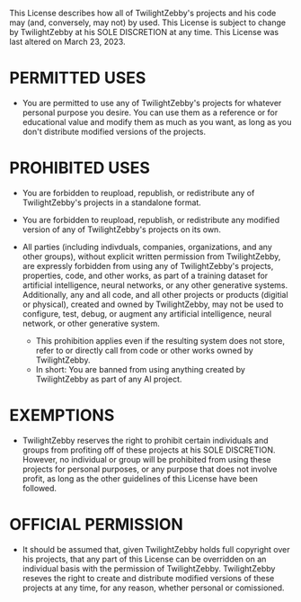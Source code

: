 This License describes how all of TwilightZebby's projects and his code may (and, conversely, may not) by used. This License is subject to change by TwilightZebby at his SOLE DISCRETION at any time. This License was last altered on March 23, 2023.


PERMITTED USES
==================

- You are permitted to use any of TwilightZebby's projects for whatever personal purpose you desire. You can use them as a reference or for educational value and modify them as much as you want, as long as you don't distribute modified versions of the projects.



PROHIBITED USES
==================

- You are forbidden to reupload, republish, or redistribute any of TwilightZebby's projects in a standalone format.

- You are forbidden to reupload, republish, or redistribute any modified version of any of TwilightZebby's projects on its own.

- All parties (including indivduals, companies, organizations, and any other groups), without explicit written permission from TwilightZebby, are expressly forbidden from using any of TwilightZebby's projects, properties, code, and other works, as part of a training dataset for artificial intelligence, neural networks, or any other generative systems. Additionally, any and all code, and all other projects or products (digitial or physical), created and owned by TwilightZebby, may not be used to configure, test, debug, or augment any artificial intelligence, neural network, or other generative system.
  * This prohibition applies even if the resulting system does not store, refer to or directly call from code or other works owned by TwilightZebby.
  * In short: You are banned from using anything created by TwilightZebby as part of any AI project.



EXEMPTIONS
==================

- TwilightZebby reserves the right to prohibit certain individuals and groups from profiting off of these projects at his SOLE DISCRETION. However, no individual or group will be prohibited from using these projects for personal purposes, or any purpose that does not involve profit, as long as the other guidelines of this License have been followed.



OFFICIAL PERMISSION
========================

- It should be assumed that, given TwilightZebby holds full copyright over his projects, that any part of this License can be overridden on an individual basis with the permission of TwilightZebby. TwilightZebby reseves the right to create and distribute modified versions of these projects at any time, for any reason, whether personal or comissioned.
